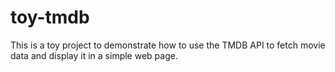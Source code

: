 # toy-tmdb

This is a toy project to demonstrate how to use the TMDB API to fetch movie data and display it in a simple web page.
